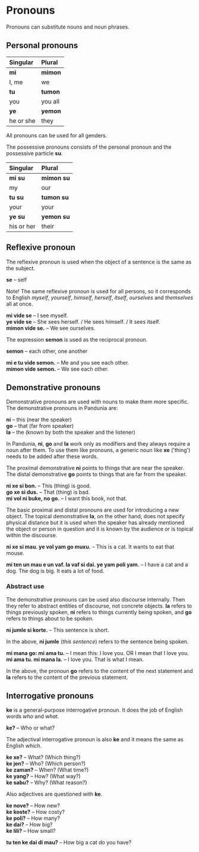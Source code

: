 # Pronouns

Pronouns can substitute nouns and noun phrases.

## Personal pronouns

| Singular    | Plural       |
|:------------|:-------------|
| **mi**      | **mimon**    |
| I, me       | we           |
| **tu**      | **tumon**    |
| you         | you all      |
| **ye**      | **yemon**    |
| he or she   | they         |

All pronouns can be used for all genders.

The possessive pronouns consists of the personal pronoun and the possessive particle
**su**.

| Singular    | Plural       |
|:------------|:-------------|
| **mi su**   | **mimon su** |
| my          | our          |
| **tu su**   | **tumon su** |
| your        | your         |
| **ye su**   | **yemon su** |
| his or her  | their        |


## Reflexive pronoun

The reflexive pronoun is used when the object of a sentence is the same as the subject.

**se**
– self

Note! The same reflexive pronoun is used for all persons,
so it corresponds to English _myself_, _yourself_, _himself_, _herself_, _itself_, _ourselves_ and _themselves_ all at once.

**mi vide se**
– I see myself.  
**ye vide se**
– She sees herself. / He sees himself. / It sees itself.  
**mimon vide se.**
– We see ourselves.

The expression **semon** is used as the reciprocal pronoun.

**semon**
– each other, one another

**mi e tu vide semon.**
– Me and you see each other.  
**mimon vide semon.**
– We see each other.


## Demonstrative pronouns

Demonstrative pronouns are used with nouns to make them more specific.
The demonstrative pronouns in Pandunia are:

**ni**
– this (near the speaker)  
**go**
– that (far from speaker)  
**la**
– the (known by both the speaker and the listener)

In Pandunia, **ni**, **go** and **la** work only as modifiers
and they always require a noun after them.
To use them like pronouns, a generic noun like
**xe**
('thing') needs to be added after these words.

The proximal demonstrative
**ni**
points to things that are near the speaker.
The distal demonstrative
**go**
points to things that are far from the speaker.

**ni xe si bon.**
– This (thing) is good.  
**go xe si dus.**
– That (thing) is bad.  
**mi vol ni buke, no go.**
– I want this book, not that.

The basic proximal and distal pronouns are used for introducing a new object.
The topical demonstrative **la**, on the other hand,
does not specify physical distance
but it is used when the speaker has already mentioned the object or person in question
and it is known by the audience or is topical within the discourse.

**ni xe si mau. ye vol yam go muxu.**
– This is a cat. It wants to eat that mouse.

**mi ten un mau e un vaf. la vaf si dai. ye yam poli yam.**
– I have a cat and a dog. The dog is big. It eats a lot of food.


### Abstract use

The demonstrative pronouns can be used also discourse internally.
Then they refer to abstract entities of discourse, not concrete objects.
**la** refers to things previously spoken,
**ni** refers to things currently being spoken,
and **go** refers to things about to be spoken.

**ni jumle si korte.**
– This sentence is short.

In the above, **ni jumle** (_this sentence_) refers to the sentence being spoken.

**mi mana go: mi ama tu.**
– I mean this: I love you. OR I mean that I love you.  
**mi ama tu. mi mana la.**
– I love you. That is what I mean.

In the above, the pronoun **go** refers to the content of the next statement
and **la** refers to the content of the previous statement.


## Interrogative pronouns

**ke** is a general-purpose interrogative pronoun.
It does the job of English words _who_ and _what_.

**ke?**
– Who or what?  

The adjectival interrogative pronoun is also **ke**
and it means the same as English _which_.

**ke xe?**
– What? (Which thing?)  
**ke jen?**
– Who? (Which person?)  
**ke zaman?**
– When? (What time?)  
**ke yang?** 
– How? (What way?)  
**ke sabu?**
– Why? (What reason?)

Also adjectives are questioned with **ke**.

**ke nove?**
– How new?  
**ke koste?**
– How costy?  
**ke poli?**
– How many?  
**ke dai?**
– How big?  
**ke lili?**
– How small?

**tu ten ke dai di mau?**
– How big a cat do you have?



